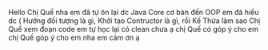 Hello Chị Quế nha em đã tự ôn lại dc Java Core cơ bản đến OOP em đã hiểu dc ( Hướng đối tượng là gì, Khởi tạo Contructor là gì, rồi Kế Thừa làm sao Chị Quế xem đoạn code em tự học lại có clean chưa ạ chị Quế có góp ý cho em chị Quế góp ý cho em nha em cảm ơn ạ
